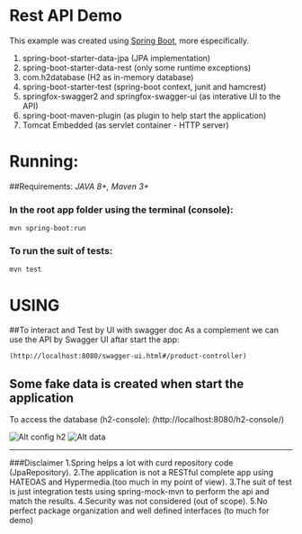 # Rest API Demo

This example was created using [Spring Boot](http://projects.spring.io/spring-boot/), more especifically.

1. spring-boot-starter-data-jpa (JPA implementation)
2. spring-boot-starter-data-rest (only some runtime exceptions)
3. com.h2database (H2 as in-memory database)
4. spring-boot-starter-test (spring-boot context, junit and hamcrest)
5. springfox-swagger2 and springfox-swagger-ui (as interative UI to the API)
6. spring-boot-maven-plugin (as plugin to help start the application)
7. Tomcat Embedded (as servlet container - HTTP server)

# Running:

##Requirements: *JAVA 8+, Maven 3+*
	
### In the root app folder using the terminal (console):
	 	
	mvn spring-boot:run

### To run the suit of tests:
	
	mvn test

# USING 
##To interact and Test by UI with swagger doc
As a complement we can use the API by Swagger UI aftar start the app:

	(http://localhost:8080/swagger-ui.html#/product-controller)


## Some fake data is created when start the application

To access the database (h2-console): 
	(http://localhost:8080/h2-console/)

![Alt config h2](http://s17.postimg.org/sqg09ndtb/Screenshot_from_2016_09_26_14_27_56.png)
![Alt data](http://s17.postimg.org/dgbjopsxb/Screenshot_from_2016_09_26_14_28_26.png)



--------------------------
###Disclaimer
	1.Spring helps a lot with curd repository code (JpaRepository).
	2.The application is not a RESTful complete app using HATEOAS and Hypermedia.(too much in my point of view).
	3.The suit of test is just integration tests using spring-mock-mvn to perform the api and match the results.
	4.Security was not considered (out of scope).
	5.No perfect package organization and well defined interfaces (to much for demo)